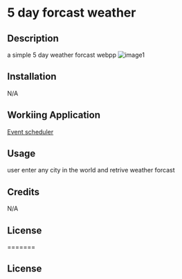 #  5 day forcast weather




## Description
 a simple 5 day weather forcast webpp
 ![image1](https://i.ibb.co/N2ycpKp/Untitled.jpg)




## Installation

N/A
## Workiing Application
[Event scheduler](https://kumenger.github.io/weather-application/)

## Usage

user enter any city in the world and retrive weather forcast

## Credits
N/A

## License
=======
## License

